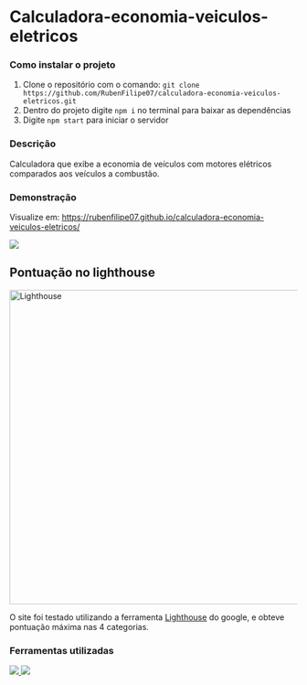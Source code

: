 # Calculadora-economia-veiculos-eletricos

<h3>Como instalar o projeto</h3>

<ol>
  <li>Clone o repositório com o comando: <code>git clone https://github.com/RubenFilipe07/calculadora-economia-veiculos-eletricos.git</code> </li>
  <li>Dentro do projeto digite <code>npm i</code> no terminal para baixar as dependências</li>
  <li>Digite <code>npm start</code> para iniciar o servidor</li>
</ol>

<h3>Descrição</h3>
Calculadora que exibe a economia de veículos com motores elétricos comparados aos veículos a combustão.

<h3>Demonstração</h3>
<p>Visualize em: <a href="https://rubenfilipe07.github.io/calculadora-economia-veiculos-eletricos/">https://rubenfilipe07.github.io/calculadora-economia-veiculos-eletricos/</a></p>

<a href="https://rubenfilipe07.github.io/calculadora-economia-veiculos-eletricos/">
  <img src="https://user-images.githubusercontent.com/53026536/138632946-5220b1fd-04b6-4ba3-b144-8b3630127d9b.png" /> 
</a>

<h2>Pontuação no lighthouse</h2>
<img width="550" src="https://user-images.githubusercontent.com/53026536/138633293-990025f5-6de9-4860-83c3-df6345ee4f14.png" alt="Lighthouse">
<p>O site foi testado utilizando a ferramenta <a href="https://developers.google.com/web/tools/lighthouse">Lighthouse</a> do google, e obteve pontuação máxima nas 4 categorias.</p>

<h3>Ferramentas utilizadas</h3>

<p>
  <a href="https://reactjs.org/">
    <img src="https://img.shields.io/badge/React-20232A?style=for-the-badge&logo=react&logoColor=61DAFB" />
  </a>
  
  <a href="https://react-bootstrap.github.io/">
    <img src="https://img.shields.io/badge/React%20Bootstrap-563D7C?style=for-the-badge&logo=bootstrap&logoColor=white" />
  </a>
</p>
